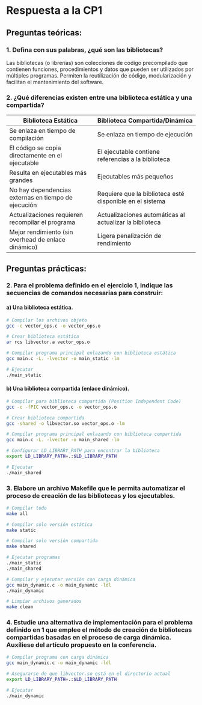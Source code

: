 # Respuesta a la CP1

## Preguntas teóricas:

### 1. Defina con sus palabras, ¿qué son las bibliotecas?

Las bibliotecas (o librerías) son colecciones de código precompilado que contienen funciones, procedimientos y datos que pueden ser utilizados por múltiples programas. Permiten la reutilización de código, modularización y facilitan el mantenimiento del software.

### 2. ¿Qué diferencias existen entre una biblioteca estática y una compartida?

| **Biblioteca Estática** | **Biblioteca Compartida/Dinámica** |
|-------------------------|-------------------------------------|
| Se enlaza en tiempo de compilación | Se enlaza en tiempo de ejecución |
| El código se copia directamente en el ejecutable | El ejecutable contiene referencias a la biblioteca |
| Resulta en ejecutables más grandes | Ejecutables más pequeños |
| No hay dependencias externas en tiempo de ejecución | Requiere que la biblioteca esté disponible en el sistema |
| Actualizaciones requieren recompilar el programa | Actualizaciones automáticas al actualizar la biblioteca |
| Mejor rendimiento (sin overhead de enlace dinámico) | Ligera penalización de rendimiento |

## Preguntas prácticas:

### 2. Para el problema definido en el ejercicio 1, indique las secuencias de comandos necesarias para construir:

#### a) Una biblioteca estática.

```bash
# Compilar los archivos objeto
gcc -c vector_ops.c -o vector_ops.o

# Crear biblioteca estática
ar rcs libvector.a vector_ops.o

# Compilar programa principal enlazando con biblioteca estática
gcc main.c -L. -lvector -o main_static -lm

# Ejecutar
./main_static
``` 
#### b) Una biblioteca compartida (enlace dinámico).
``` bash
# Compilar para biblioteca compartida (Position Independent Code)
gcc -c -fPIC vector_ops.c -o vector_ops.o

# Crear biblioteca compartida
gcc -shared -o libvector.so vector_ops.o -lm

# Compilar programa principal enlazando con biblioteca compartida
gcc main.c -L. -lvector -o main_shared -lm

# Configurar LD_LIBRARY_PATH para encontrar la biblioteca
export LD_LIBRARY_PATH=.:$LD_LIBRARY_PATH

# Ejecutar
./main_shared
```

### 3. Elabore un archivo Makefile que le permita automatizar el proceso de creación de las bibliotecas y los ejecutables.
``` bash
# Compilar todo
make all

# Compilar solo versión estática
make static

# Compilar solo versión compartida
make shared

# Ejecutar programas
./main_static
./main_shared

# Compilar y ejecutar versión con carga dinámica
gcc main_dynamic.c -o main_dynamic -ldl
./main_dynamic

# Limpiar archivos generados
make clean
```

### 4. Estudie una alternativa de implementación para el problema definido en 1 que emplee el método de creación de bibliotecas compartidas basadas en el proceso de carga dinámica. Auxíliese del artículo propuesto en la conferencia.
``` bash
# Compilar programa con carga dinámica
gcc main_dynamic.c -o main_dynamic -ldl

# Asegurarse de que libvector.so está en el directorio actual
export LD_LIBRARY_PATH=.:$LD_LIBRARY_PATH

# Ejecutar
./main_dynamic
``` 
